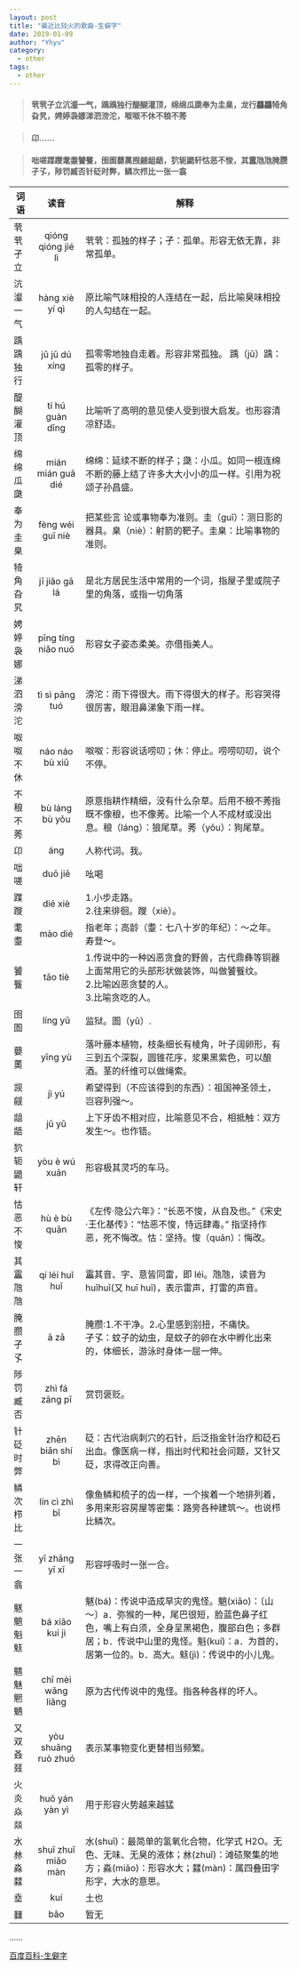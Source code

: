 ```yaml
---
layout: post
title: "最近比较火的歌曲-生僻字"
date: 2019-01-09
author: "Yhyu"
category:
  - other
tags:
  - other
---
```


> #### 茕茕孑立沆瀣一气，踽踽独行醍醐灌顶，绵绵瓜瓞奉为圭臬，龙行龘龘犄角旮旯，娉婷袅娜涕泗滂沱，呶呶不休不稂不莠

> #### 卬......

> #### 咄嗟蹀躞耄耋饕餮，囹圄蘡薁觊觎龃龉，狖轭鼯轩怙恶不悛，其靁虺虺腌臜孑孓，陟罚臧否针砭时弊，鳞次栉比一张一翕

| 词语     |        读音         | 解释                                                                                                                                                                                                                        |
| -------- | :-----------------: | --------------------------------------------------------------------------------------------------------------------------------------------------------------------------------------------------------------------------- |
| 茕茕孑立 | qióng qióng jié lì  | 茕茕：孤独的样子；孑：孤单。形容无依无靠，非常孤单。                                                                                                                                                                        |
| 沆瀣一气 |   hàng xiè yí qì    | 原比喻气味相投的人连结在一起，后比喻臭味相投的人勾结在一起。                                                                                                                                                                |
| 踽踽独行 |    jǔ jǔ dú xíng    | 孤零零地独自走着。形容非常孤独。 踽（jǔ）踽：孤零的样子。                                                                                                                                                                   |
| 醍醐灌顶 |   tí hú guàn dǐng   | 比喻听了高明的意见使人受到很大启发。也形容清凉舒适。                                                                                                                                                                        |
| 绵绵瓜瓞 |  mián mián guā dié  | 绵绵：延续不断的样子；瓞：小瓜。如同一根连绵不断的藤上结了许多大大小小的瓜一样。引用为祝颂子孙昌盛。                                                                                                                        |
| 奉为圭臬 |  fèng wéi guī niè   | 把某些言 论或事物奉为准则。圭（guī）：测日影的器具。臬（niè）：射箭的靶子。圭臬：比喻事物的准则。                                                                                                                           |
| 犄角旮旯 |    jī jiǎo gā lá    | 是北方居民生活中常用的一个词，指屋子里或院子里的角落，或指一切角落                                                                                                                                                          |
| 娉婷袅娜 | pīng tíng niǎo nuó  | 形容女子姿态柔美。亦借指美人。                                                                                                                                                                                              |
| 涕泗滂沱 |   tì sì pāng tuó    | 滂沱：雨下得很大。雨下得很大的样子。形容哭得很厉害，眼泪鼻涕象下雨一样。                                                                                                                                                    |
| 呶呶不休 |   náo náo bù xiū    | 呶呶：形容说话唠叨；休：停止。唠唠叨叨，说个不停。                                                                                                                                                                          |
| 不稂不莠 |   bù láng bù yǒu    | 原意指耕作精细，没有什么杂草。后用不稂不莠指既不像稂，也不像莠。比喻一个人不成材或没出息。稂（láng）：狼尾草。莠（yǒu）：狗尾草。                                                                                           |
| 卬       |         áng         | 人称代词。我。                                                                                                                                                                                                              |
| 咄嗟     |       duō jiē       | 吆喝                                                                                                                                                                                                                        |
| 蹀躞     |       dié xiè       | 1.小步走路。<br/>2.往来徘徊。躞（xiè）。                                                                                                                                                                                    |
| 耄耋     |       mào dié       | 指老年；高龄（耋：七八十岁的年纪）：～之年。寿登～。                                                                                                                                                                        |
| 饕餮     |       tāo tiè       | 1.传说中的一种凶恶贪食的野兽，古代鼎彝等铜器上面常用它的头部形状做装饰，叫做饕餮纹。<br/>2.比喻凶恶贪婪的人。<br/>3.比喻贪吃的人。                                                                                          |
| 囹圄     |       líng yǔ       | 监狱。圄（yǔ）.                                                                                                                                                                                                             |
| 蘡薁     |       yīng yù       | 落叶藤本植物，枝条细长有棱角，叶子阔卵形，有三到五个深裂，圆锥花序，浆果黑紫色，可以酿酒。茎的纤维可以做绳索。                                                                                                              |
| 觊觎     |        jì yú        | 希望得到（不应该得到的东西）：祖国神圣领土，岂容列强～。                                                                                                                                                                    |
| 龃龉     |        jǔ yǔ        | 上下牙齿不相对应，比喻意见不合，相抵触：双方发生～。也作铻。                                                                                                                                                                |
| 狖轭鼯轩 |    yòu è wú xuān    | 形容极其灵巧的车马。                                                                                                                                                                                                        |
| 怙恶不悛 |    hù è bù quān     | 《左传·隐公六年》：“长恶不悛，从自及也。”《宋史·王化基传》：“怙恶不悛，恃远肆毒。” 指坚持作恶，死不悔改。怙：坚持。悛（quān）：悔改。                                                                                       |
| 其靁虺虺 |   qí léi huǐ huǐ    | 靁其音、字、意皆同雷，即 léi。虺虺，读音为 huǐhuǐ(又 huī huī)，表示雷声，打雷的声音。                                                                                                                                       |
| 腌臜孑孓 |        ā zā         | 腌臜:1.不干净。2.心里感到别扭，不痛快。<br/>孑孓：蚊子的幼虫，是蚊子的卵在水中孵化出来的，体细长，游泳时身体一屈一伸。                                                                                                      |
| 陟罚臧否 |   zhì fá zāng pǐ    | 赏罚褒贬。                                                                                                                                                                                                                  |
| 针砭时弊 |  zhēn biān shí bì   | 砭：古代治病刺穴的石针，后泛指金针治疗和砭石出血。像医病一样，指出时代和社会问题，又针又砭，求得改正向善。                                                                                                                  |
| 鳞次栉比 |    lín cì zhì bǐ    | 像鱼鳞和梳子的齿一样，一个挨着一个地排列着，多用来形容房屋等密集：路旁各种建筑～。也说栉比鳞次。                                                                                                                            |
| 一张一翕 |   yī zhāng yī xī    | 形容呼吸时一张一合。                                                                                                                                                                                                        |
| 魃魈魁鬾 |   bá xiāo kuí jì    | 魃(bá)：传说中造成旱灾的鬼怪。魈(xiāo)：〔山～〕a．弥猴的一种，尾巴很短，脸蓝色鼻子红色，嘴上有白须，全身呈黑褐色，腹部白色；多群居；b．传说中山里的鬼怪。魁(kuí)：a．为首的，居第一位的。b．高大。鬾(jì)：传说中的小儿鬼。 |
| 魑魅魍魉 | chī mèi wǎng liǎng  | 原为古代传说中的鬼怪。指各种各样的坏人。                                                                                                                                                                                    |
| 又双叒叕 | yòu shuāng ruò zhuó | 表示某事物变化更替相当频繁。                                                                                                                                                                                                |
| 火炎焱燚 |   huǒ yán yàn yì    | 用于形容火势越来越猛                                                                                                                                                                                                        |
| 水沝淼㵘 | shuǐ zhuǐ miǎo màn  | 水(shuǐ)：最简单的氢氧化合物，化学式 H2O。无色、无味、无臭的液体；沝(zhuǐ)：滩碛聚集的地方；淼(miǎo)：形容水大；㵘(màn)：属四叠田字形字，大水的意思。                                                                       |
| 㙓       |         kuí         | 土也                                                                                                                                                                                                                        |
| 𨰻       |         bǎo         | 暂无                                                                                                                                                                                                                        |

......

[百度百科-生僻字](https://baike.baidu.com/item/%E7%94%9F%E5%83%BB%E5%AD%97/8175491?fr=aladdin)
